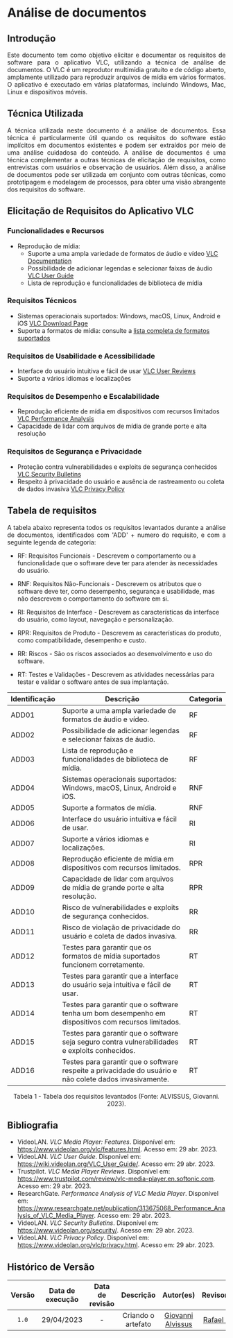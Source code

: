 # Análise de documentos

## Introdução

<div style="text-align:justify">
Este documento tem como objetivo elicitar e documentar os requisitos de software para o aplicativo VLC, utilizando a técnica de análise de documentos. O VLC é um reprodutor multimídia gratuito e de código aberto, amplamente utilizado para reproduzir arquivos de mídia em vários formatos. O aplicativo é executado em várias plataformas, incluindo Windows, Mac, Linux e dispositivos móveis.
</div>

## Técnica Utilizada

<div style="text-align:justify">
A técnica utilizada neste documento é a análise de documentos. Essa técnica é particularmente útil quando os requisitos do software estão implícitos em documentos existentes e podem ser extraídos por meio de uma análise cuidadosa do conteúdo. A análise de documentos é uma técnica complementar a outras técnicas de elicitação de requisitos, como entrevistas com usuários e observação de usuários. Além disso, a análise de documentos pode ser utilizada em conjunto com outras técnicas, como prototipagem e modelagem de processos, para obter uma visão abrangente dos requisitos do software.
</div>

## Elicitação de Requisitos do Aplicativo VLC

### Funcionalidades e Recursos

- Reprodução de mídia:
  - Suporte a uma ampla variedade de formatos de áudio e vídeo [VLC Documentation](https://www.videolan.org/vlc/features.html)
  - Possibilidade de adicionar legendas e selecionar faixas de áudio [VLC User Guide](https://wiki.videolan.org/VLC_User_Guide/)
  - Lista de reprodução e funcionalidades de biblioteca de mídia

### Requisitos Técnicos

- Sistemas operacionais suportados: Windows, macOS, Linux, Android e iOS [VLC Download Page](https://www.videolan.org/vlc/index.html)
- Suporte a formatos de mídia: consulte a [lista completa de formatos suportados](https://www.videolan.org/vlc/features.html)

### Requisitos de Usabilidade e Acessibilidade

- Interface do usuário intuitiva e fácil de usar [VLC User Reviews](https://www.trustpilot.com/review/vlc-media-player.en.softonic.com)
- Suporte a vários idiomas e localizações

### Requisitos de Desempenho e Escalabilidade

- Reprodução eficiente de mídia em dispositivos com recursos limitados [VLC Performance Analysis](https://www.researchgate.net/publication/313675068_Performance_Analysis_of_VLC_Media_Player)
- Capacidade de lidar com arquivos de mídia de grande porte e alta resolução

### Requisitos de Segurança e Privacidade

- Proteção contra vulnerabilidades e exploits de segurança conhecidos [VLC Security Bulletins](https://www.videolan.org/security/)
- Respeito à privacidade do usuário e ausência de rastreamento ou coleta de dados invasiva [VLC Privacy Policy](https://www.videolan.org/vlc/privacy.html)

## Tabela de requisitos

<div style="text-align:justify;">
A tabela abaixo representa todos os requisitos levantados durante a análise de documentos, identificados com 'ADD' + numero do requisito, e com a seguinte legenda de categoria:
</div>

- RF: Requisitos Funcionais - Descrevem o comportamento ou a funcionalidade que o software deve ter para atender às necessidades do usuário.

- RNF: Requisitos Não-Funcionais - Descrevem os atributos que o software deve ter, como desempenho, segurança e usabilidade, mas não descrevem o comportamento do software em si.

- RI: Requisitos de Interface - Descrevem as características da interface do usuário, como layout, navegação e personalização.

- RPR: Requisitos de Produto - Descrevem as características do produto, como compatibilidade, desempenho e custo.

- RR: Riscos - São os riscos associados ao desenvolvimento e uso do software.

- RT: Testes e Validações - Descrevem as atividades necessárias para testar e validar o software antes de sua implantação.

| Identificação | Descrição | Categoria |
| --- | --- | --- |
| ADD01 | Suporte a uma ampla variedade de formatos de áudio e vídeo. | RF |
| ADD02 | Possibilidade de adicionar legendas e selecionar faixas de áudio. | RF |
| ADD03 | Lista de reprodução e funcionalidades de biblioteca de mídia. | RF |
| ADD04 | Sistemas operacionais suportados: Windows, macOS, Linux, Android e iOS. | RNF |
| ADD05 | Suporte a formatos de mídia. | RNF |
| ADD06 | Interface do usuário intuitiva e fácil de usar. | RI |
| ADD07 | Suporte a vários idiomas e localizações. | RI |
| ADD08 | Reprodução eficiente de mídia em dispositivos com recursos limitados. | RPR |
| ADD09 | Capacidade de lidar com arquivos de mídia de grande porte e alta resolução. | RPR |
| ADD10 | Risco de vulnerabilidades e exploits de segurança conhecidos. | RR |
| ADD11 | Risco de violação de privacidade do usuário e coleta de dados invasiva. | RR |
| ADD12 | Testes para garantir que os formatos de mídia suportados funcionem corretamente. | RT |
| ADD13 | Testes para garantir que a interface do usuário seja intuitiva e fácil de usar. | RT |
| ADD14 | Testes para garantir que o software tenha um bom desempenho em dispositivos com recursos limitados. | RT |
| ADD15 | Testes para garantir que o software seja seguro contra vulnerabilidades e exploits conhecidos. | RT |
| ADD16 | Testes para garantir que o software respeite a privacidade do usuário e não colete dados invasivamente. | RT |
<div style="text-align: center;"><p>Tabela 1 - Tabela dos requisitos levantados (Fonte: ALVISSUS, Giovanni. 2023).</p></div>

## Bibliografia

- VideoLAN. *VLC Media Player: Features*. Disponível em: <https://www.videolan.org/vlc/features.html>. Acesso em: 29 abr. 2023.
- VideoLAN. *VLC User Guide*. Disponível em: <https://wiki.videolan.org/VLC_User_Guide/>. Acesso em: 29 abr. 2023.
- Trustpilot. *VLC Media Player Reviews*. Disponível em: <https://www.trustpilot.com/review/vlc-media-player.en.softonic.com>. Acesso em: 29 abr. 2023.
- ResearchGate. *Performance Analysis of VLC Media Player*. Disponível em: <https://www.researchgate.net/publication/313675068_Performance_Analysis_of_VLC_Media_Player>. Acesso em: 29 abr. 2023.
- VideoLAN. *VLC Security Bulletins*. Disponível em: <https://www.videolan.org/security/>. Acesso em: 29 abr. 2023.
- VideoLAN. *VLC Privacy Policy*. Disponível em: <https://www.videolan.org/vlc/privacy.html>. Acesso em: 29 abr. 2023.

## Histórico de Versão

| Versão | Data de execução  | Data de revisão |  Descrição    | Autor(es)     |  Revisor(es)  |
| :----: | :---------------: | :-------------: | :-----------: | :-----------: | :-----------: |
| `1.0` | 29/04/2023 | - | Criando o artefato | [Giovanni Alvissus](https://github.com/giovanni1106) | [Rafael Bosi](https://github.com/StrangeUnit28) |




